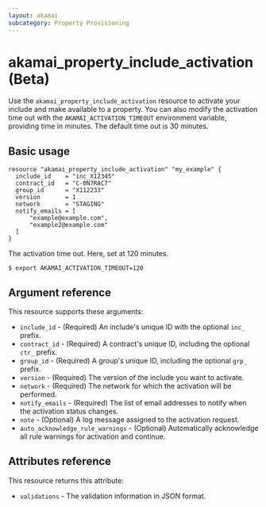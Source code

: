 ```yaml
---
layout: akamai
subcategory: Property Provisioning
---
```


# akamai_property_include_activation (Beta)

Use the `akamai_property_include_activation` resource to activate your include and make available to a property.
You can also modify the activation time out with the `AKAMAI_ACTIVATION_TIMEOUT` environment variable, providing time in minutes. The default time out is 30 minutes.

## Basic usage

```hcl
resource "akamai_property_include_activation" "my_example" {
  include_id    = "inc_X12345"
  contract_id   = "C-0N7RAC7"
  group_id      = "X112233"
  version       = 1
  network       = "STAGING"
  notify_emails = [
      "example@example.com",
      "example2@example.com"
  ]
}
```

The activation time out. Here, set at 120 minutes.

```shell
$ export AKAMAI_ACTIVATION_TIMEOUT=120
```

## Argument reference

This resource supports these arguments:

* `include_id` - (Required) An include's unique ID with the optional `inc_` prefix.
* `contract_id` - (Required) A contract's unique ID, including the optional `ctr_` prefix.
* `group_id` - (Required) A group's unique ID, including the optional `grp_` prefix.
* `version` - (Required) The version of the include you want to activate.
* `network` - (Required) The network for which the activation will be performed.
* `notify_emails` - (Required) The list of email addresses to notify when the activation status changes.
* `note` - (Optional) A log message assigned to the activation request.
* `auto_acknowledge_rule_warnings` - (Optional) Automatically acknowledge all rule warnings for activation and continue.

## Attributes reference

This resource returns this attribute:

* `validations` - The validation information in JSON format.
